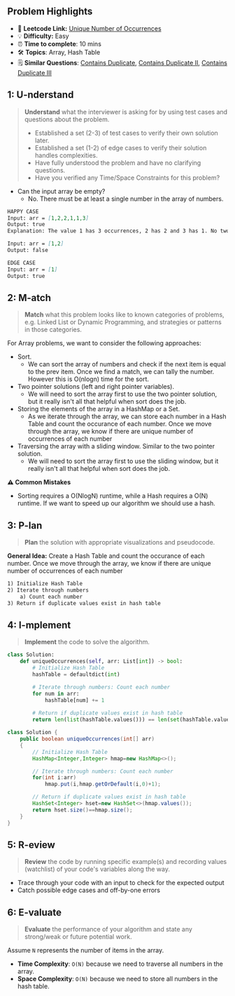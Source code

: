 ## Problem Highlights

* 🔗 **Leetcode Link:** [Unique Number of Occurrences](https://leetcode.com/problems/unique-number-of-occurrences/)
* 💡 **Difficulty:** Easy
* ⏰ **Time to complete**: 10 mins
* 🛠️ **Topics**: Array, Hash Table
* 🗒️ **Similar Questions**: [Contains Duplicate](https://leetcode.com/problems/contains-duplicate/), [Contains Duplicate II](https://leetcode.com/problems/contains-duplicate-ii/), [Contains Duplicate III](https://leetcode.com/problems/contains-duplicate-iii/)
    
## 1: U-nderstand
 
> **Understand** what the interviewer is asking for by using test cases and questions about the problem.
> 
> - Established a set (2-3) of test cases to verify their own solution later.
> - Established a set (1-2) of edge cases to verify their solution handles complexities.
> - Have fully understood the problem and have no clarifying questions.
> - Have you verified any Time/Space Constraints for this problem?

- Can the input array be empty?
    - No. There must be at least a single number in the array of numbers. 

   
```markdown
HAPPY CASE
Input: arr = [1,2,2,1,1,3]
Output: true
Explanation: The value 1 has 3 occurrences, 2 has 2 and 3 has 1. No two values have the same number of occurrences.

Input: arr = [1,2]
Output: false

EDGE CASE
Input: arr = [1]
Output: true
```   
    
## 2: M-atch

<!-- See https://docs.google.com/document/d/1hYT1hoOJ6pFIt8A5q-PIZmYP7pB4WqlzyUJgFx9x2mY/edit#heading=h.ya2de4n4zsds for list of algorithms based on question type-->

> **Match** what this problem looks like to known categories of problems, e.g. Linked List or Dynamic Programming, and strategies or patterns in those categories.

For Array problems, we want to consider the following approaches:

- Sort. 
    - We can sort the array of numbers and check if the next item is equal to the prev item. Once we find a match, we can tally the number. However this is O(nlogn) time for the sort. 
- Two pointer solutions (left and right pointer variables). 
    - We will need to sort the array first to use the two pointer solution, but it really isn't all that helpful when sort does the job.
- Storing the elements of the array in a HashMap or a Set. 
    - As we iterate through the array, we can store each number in a Hash Table and count the occurance of each number. Once we move through the array, we know if there are unique number of occurrences of each number 
- Traversing the array with a sliding window. Similar to the two pointer solution. 
    - We will need to sort the array first to use the sliding window, but it really isn't all that helpful when sort does the job.

**⚠️ Common Mistakes**

* Sorting requires a O(NlogN) runtime, while a Hash requires a O(N) runtime. If we want to speed up our algorithm we should use a hash.


## 3: P-lan

> **Plan** the solution with appropriate visualizations and pseudocode.

**General Idea:** Create a Hash Table and count the occurance of each number. Once we move through the array, we know if there are unique number of occurrences of each number 


```markdown
1) Initialize Hash Table
2) Iterate through numbers
    a) Count each number
3) Return if duplicate values exist in hash table
```

## 4: I-mplement

> **Implement** the code to solve the algorithm.

```python
class Solution:
    def uniqueOccurrences(self, arr: List[int]) -> bool:
        # Initialize Hash Table
        hashTable = defaultdict(int)

        # Iterate through numbers: Count each number
        for num in arr:
            hashTable[num] += 1
        
        # Return if duplicate values exist in hash table
        return len(list(hashTable.values())) == len(set(hashTable.values()))
```
```java
class Solution {
    public boolean uniqueOccurrences(int[] arr) 
    {
        // Initialize Hash Table
        HashMap<Integer,Integer> hmap=new HashMap<>();

        // Iterate through numbers: Count each number
        for(int i:arr)
            hmap.put(i,hmap.getOrDefault(i,0)+1);

        // Return if duplicate values exist in hash table
        HashSet<Integer> hset=new HashSet<>(hmap.values());
        return hset.size()==hmap.size();
    }
}
```
    
## 5: R-eview

> **Review** the code by running specific example(s) and recording values (watchlist) of your code's variables along the way.

- Trace through your code with an input to check for the expected output
- Catch possible edge cases and off-by-one errors

## 6: E-valuate

> **Evaluate** the performance of your algorithm and state any strong/weak or future potential work.

Assume `N` represents the number of items in the array.

* **Time Complexity**: `O(N)` because we need to traverse all numbers in the array.
* **Space Complexity**: `O(N)` because we need to store all numbers in the hash table. 